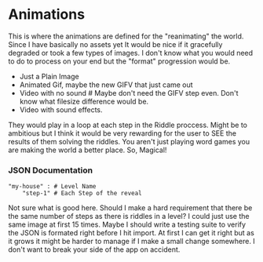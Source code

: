 # Animations

This is where the animations are defined for the "reanimating" the world. Since I have basically no assets yet It would be nice if it gracefully degraded or took a few types of images. I don't know what you would need to do to process on your end but the "format" progression would be. 

* Just a Plain Image
* Animated Gif, maybe the new GIFV that just came out
* Video with no sound # Maybe don't need the GIFV step even. Don't know what filesize difference would be.
* Video with sound effects.

They would play in a loop at each step in the Riddle proccess. Might be to ambitious but I think it would be very rewarding for the user to SEE the results of them solving the riddles. You aren't just playing word games you are making the world a better place. So, Magical!

### JSON Documentation

```
"my-house" : # Level Name 
    "step-1" # Each Step of the reveal
```

Not sure what is good here. Should I make a hard requirement that there be the same number of steps as there is riddles in a level? I could just use the same image at first 15 times. Maybe I should write a testing suite to verify the JSON is formated right before I hit import. At first I can get it right but as it grows it might be harder to manage if I make a small change somewhere. I don't want to break your side of the app on accident.

